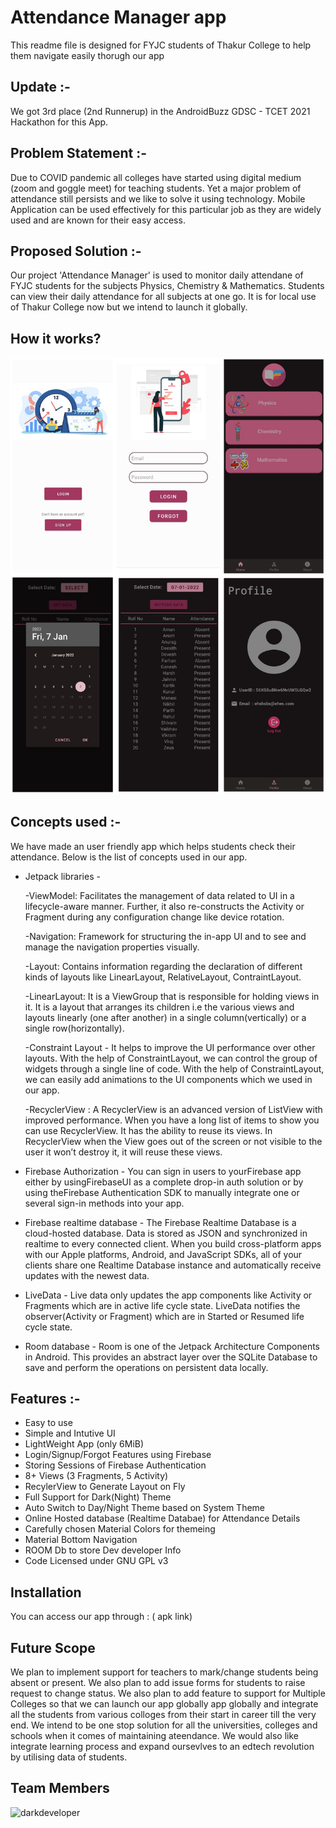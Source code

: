# Attendance Manager app

This readme file is designed for FYJC students of Thakur College to
help them navigate easily thorugh our app

## Update :-
We got 3rd place (2nd Runnerup) in the AndroidBuzz GDSC - TCET 2021 Hackathon for this App.

## Problem Statement :-

Due to COVID pandemic all colleges have started using digital
medium (zoom and goggle meet) for teaching students. Yet a
major problem of attendance still persists and we like to solve
it using technology. Mobile Application can be used effectively
for this particular job as they are widely used and are known
for their easy access.

## Proposed Solution :-

Our project 'Attendance Manager' is used to monitor daily
attendane of FYJC students for the subjects Physics, Chemistry
& Mathematics. Students can view their daily attendance for all
subjects at one go. It is for local use of Thakur College now but
we intend to launch it globally.

## How it works?
![ScreenShot](/screenshots.jpg)


## Concepts used :-

We have made an user friendly app which helps students check their attendance. Below is the list 
of concepts used in our app. 

* Jetpack libraries -

  -ViewModel: Facilitates the management of data related to UI in a lifecycle-aware manner. Further,
  it also re-constructs the Activity or Fragment during any configuration change like device rotation.

  -Navigation: Framework for structuring the in-app UI and to see and manage the navigation
  properties visually.

  -Layout: Contains information regarding the declaration of different kinds of layouts like
  LinearLayout, RelativeLayout, ContraintLayout.

  -LinearLayout: It is a ViewGroup that is responsible for holding views in it. It is a layout that
  arranges its children i.e the various views and layouts linearly (one after another) in a single
  column(vertically) or a single row(horizontally).

  -Constraint Layout -  It helps to improve the UI performance over other layouts. With the help of 
  ConstraintLayout, we can control the group of widgets through a single line of code. With the
  help of ConstraintLayout, we can easily add animations to the UI components which we used in our app.

  -RecyclerView :  A RecyclerView is an advanced version of ListView with improved performance. When
  you have a long list of items to show you can use RecyclerView. It has the ability to reuse its
  views. In RecyclerView when the View goes out of the screen or not visible to the user it won’t
  destroy it, it will reuse these views.
  
* Firebase Authorization - You can sign in users to yourFirebase app either by usingFirebaseUI as a 
    complete drop-in auth solution or by using theFirebase Authentication SDK to manually integrate 
    one or several sign-in methods into your app.
  
* Firebase realtime database - The Firebase Realtime Database is a cloud-hosted database. Data is
  stored as JSON and synchronized in realtime to every connected client. When you build 
  cross-platform apps with our Apple platforms, Android, and JavaScript SDKs, all of your clients 
  share one Realtime Database instance and automatically receive updates with the newest data.
  
* LiveData -  Live data only updates the app components like Activity or Fragments which are
  in active life cycle state. LiveData notifies the observer(Activity or Fragment) which are in 
  Started or Resumed life cycle state.
  
* Room database - Room is one of the Jetpack Architecture Components in Android. This provides an
  abstract layer over the SQLite Database to save and perform the operations on persistent data 
  locally.
  
## Features :-

- Easy to use
- Simple and Intutive UI
- LightWeight App (only 6MiB)
- Login/Signup/Forgot Features using Firebase
- Storing Sessions of Firebase Authentication
- 8+ Views (3 Fragments, 5 Activity)
- RecylerView to Generate Layout on Fly
- Full Support for Dark(Night) Theme
- Auto Switch to Day/Night Theme based on System Theme
- Online Hosted database (Realtime Databae) for Attendance Details
- Carefully chosen Material Colors for themeing
- Material Bottom Navigation
- ROOM Db to store Dev developer Info
- Code Licensed under GNU GPL v3

## Installation

You can access our app through : ( apk link)

## Future Scope

We plan to implement support for teachers to mark/change students being absent or present.
We also plan to add issue forms for students to raise request to change status.
We also plan to add feature to support for Multiple Colleges so that we can launch our app
globally app globally and integrate all the students from various colloges from 
their start in career till the very end. We intend to be one stop solution for all the universities,
colleges and schools when it comes of maintaining ateendance. We would also like integrate 
learning process and expand oursevlves to an edtech revolution by utilising data of students.
    
## Team Members

  ![darkdeveloper](https://user-images.githubusercontent.com/96176706/148529032-069bf3a7-07bd-4971-93f0-c6b70b147330.jpeg)


